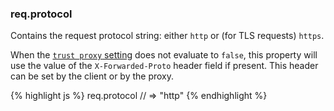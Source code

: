 <h3 id='req.protocol'>req.protocol</h3>

Contains the request protocol string: either `http` or (for TLS requests) `https`.

When the [`trust proxy` setting](/4x/api.html#trust.proxy.options.table) does not evaluate to `false`,
this property will use the value of the `X-Forwarded-Proto` header field if present.
This header can be set by the client or by the proxy.

{% highlight js %}
req.protocol
// => "http"
{% endhighlight %}
